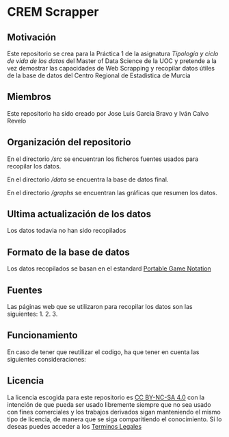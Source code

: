 # CREM Scrapper
## Motivación
Este repositorio se crea para la Práctica 1 de la asignatura _Tipología y ciclo de vida de los datos_ del Master of Data Science de la UOC y pretende a la vez demostrar las capacidades de Web Scrapping y recopilar datos útiles de la base de datos del Centro Regional de Estadistica de Murcia
## Miembros
Este repositorio ha sido creado por Jose Luis Garcia Bravo y Iván Calvo Revelo
## Organización del repositorio
En el directorio _/src_ se encuentran los ficheros fuentes usados para recopilar los datos.

En el directorio _/data_ se encuentra la base de datos final.

En el directorio _/graphs_ se encuentran las gráficas que resumen los datos.

## Ultima actualización de los datos
Los datos todavia no han sido recopilados
## Formato de la base de datos
Los datos recopilados se basan en el estandard [Portable Game Notation](https://es.m.wikipedia.org/wiki/Notaci%C3%B3n_port%C3%A1til_de_partida)
## Fuentes
Las páginas web que se utilizaron para recopilar los datos son las siguientes:
1.
2.
3.
## Funcionamiento
En caso de tener que reutilizar el codigo, ha que tener en cuenta las siguientes consideraciones:

## Licencia
La licencia escogida para este repositorio es [CC BY-NC-SA 4.0](https://creativecommons.org/licenses/by-nc-sa/4.0/) con la intención de que pueda ser usado libremente siempre que no sea usado con fines comerciales y los trabajos derivados sigan manteniendo el mismo tipo de licencia, de manera que se siga comparitiendo el conocimiento.
Si lo deseas puedes acceder a los [Terminos Legales](https://creativecommons.org/licenses/by-nc-sa/4.0/legalcode.es)

